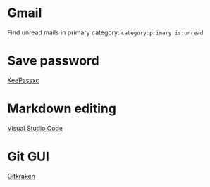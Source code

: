 # Gmail
Find unread mails in primary category:
`category:primary is:unread`

# Save password
[KeePassxc](https://keepassxc.org)

# Markdown editing
[Visual Studio Code](https://code.visualstudio.com)

# Git GUI
[Gitkraken](https://www.gitkraken.com)
